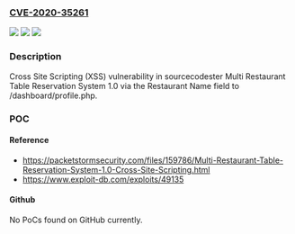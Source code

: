 ### [CVE-2020-35261](https://cve.mitre.org/cgi-bin/cvename.cgi?name=CVE-2020-35261)
![](https://img.shields.io/static/v1?label=Product&message=n%2Fa&color=blue)
![](https://img.shields.io/static/v1?label=Version&message=n%2Fa&color=blue)
![](https://img.shields.io/static/v1?label=Vulnerability&message=n%2Fa&color=brighgreen)

### Description

Cross Site Scripting (XSS) vulnerability in sourcecodester Multi Restaurant Table Reservation System 1.0 via the Restaurant Name field to /dashboard/profile.php.

### POC

#### Reference
- https://packetstormsecurity.com/files/159786/Multi-Restaurant-Table-Reservation-System-1.0-Cross-Site-Scripting.html
- https://www.exploit-db.com/exploits/49135

#### Github
No PoCs found on GitHub currently.

